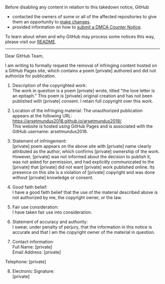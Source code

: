 Before disabling any content in relation to this takedown notice, GitHub
- contacted the owners of some or all of the affected repositories to give them an opportunity to [make changes](https://docs.github.com/en/github/site-policy/dmca-takedown-policy#a-how-does-this-actually-work).
- provided information on how to [submit a DMCA Counter Notice](https://docs.github.com/en/articles/guide-to-submitting-a-dmca-counter-notice).

To learn about when and why GitHub may process some notices this way, please visit our [README](https://github.com/github/dmca/blob/master/README.md#anatomy-of-a-takedown-notice).

---

Dear GitHub Team,

I am writing to formally request the removal of infringing content hosted on a GitHub Pages site, which contains a poem [private] authored and did not authorize for publication.

1. Description of the copyrighted work:  
The work in question is a poem [private] wrote, titled "the love letter is an epitaph." This poem is [private] original creation and has not been published with [private] consent. I retain full copyright over this work.

2. Location of the infringing material:
The unauthorized publication appears at the following URL:  
https://arsetmundus2018.github.io/arsetmundus2018/  
This website is hosted using GitHub Pages and is associated with the GitHub username: arsetmundus2018.

3. Statement of infringement:  
[private] poem appears on the above site with [private] name clearly attributed as the author, which confirms [private] ownership of the work. However, [private] was not informed about the decision to publish it, was not asked for permission, and had explicitly communicated to the [private] that [private] did not want [private] work published online. Its presence on this site is a violation of [private] copyright and was done without [private] knowledge or consent.

4. Good faith belief:  
I have a good faith belief that the use of the material described above is not authorized by me, the copyright owner, or the law.

5. Fair use consideration:  
I have taken fair use into consideration.

6. Statement of accuracy and authority:  
I swear, under penalty of perjury, that the information in this notice is accurate and that I am the copyright owner of the material in question.

7. Contact information:  
Full Name: [private]  
Email Address: [private]

Telephone: [private]

8. Electronic Signature:  
[private]
